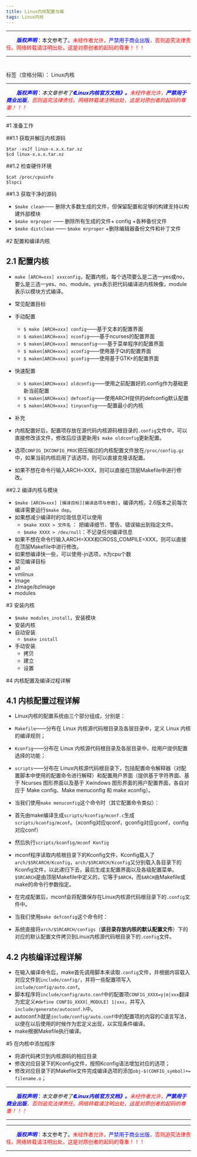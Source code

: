 ```yaml
---
title: Linux内核配置与编
tags: Linux内核
---
```


------

&emsp;&emsp;<font color=blue>**_版权声明_**</font>：本文参考了<font color=blue>。</font><font color=red>未经作者允许，<font color=blue>严禁用于商业出版</font>，否则追究法律责任。网络转载请注明出处，这是对原创者的起码的尊重！！！</font>

------

# 

标签（空格分隔）： Linux内核



---

&emsp;&emsp;***<font color=blue>版权声明</font>***：*本文章参考了<font color=blue >**《Linux内核官方文档》。**</font><font color=red>未经作者允许，**<font color=blue>严禁用于商业出版</font>**，否则追究法律责任。网络转载请注明出处，这是对原创者的起码的尊重！！！</font>*

---

#1 准备工作

##1.1 获取并解压内核源码
```
$tar -xvJf linux-x.x.x.tar.xz
$cd linux-x.x.x.tar.xz
```
##1.2 检查硬件环境
```
$cat /proc/cpuinfo
$lspci
```
##1.3 获取干净的源码
* `$make clean`—— 删除大多数生成的文件，但保留配置和足够的构建支持以构建外部模块
* `$make mrproper` —— 删除所有生成的文件+ config +各种备份文件
* `$make distclean` —— `$make mrproper` +删除编辑器备份文件和补丁文件

#2 配置和编译内核
## 2.1 配置内核
* `make [ARCH=xxx] xxxconfig`，配置内核，每个选项要么是二选一yes或no，要么是三选一yes、no、module。yes表示把代码编译进内核映像，module表示以模块方式编译。
* 常见配置目标
 * 手动配置 
     * `$ make [ARCH=xxx] config`——基于文本的配置界面
     * `$ maken[ARCH=xxx] nconfig`——基于ncurses的配置界面
     * `$ maken[ARCH=xxx] menuconfig`——基于菜单程序的配置界面
     * `$ maken[ARCH=xxx] xconfig`——使用基于Qt的配置界面
     * `$ maken[ARCH=xxx] gconfig`——使用基于GTK+的配置界面
 * 快速配置
     * `$ maken[ARCH=xxx] oldconfig`——使用之前配置好的.config作为基础更新当前配置
     * `$ maken[ARCH=xxx] defconfig`——使用ARCH提供的defconfig默认配置
     * `$ maken[ARCH=xxx] tinyconfig`——配置最小的内核

* 补充
 * 内核配置好后，配置项存放在源代码内核源码根目录的`.config`文件中，可以直接修改该文件，修改后应该更新用`$ make oldconfig`更新配置。
 * 选项`CONFIG_IKCONFIG_PROC`把压缩过的内核配置文件放在`/proc/config.gz`中，如果当前内核启用了该选项，则可以直接克隆该配置。
 * 如果不想在命令行输入ARCH=XXX，则可以直接在顶层Makefile中进行修改。

##2.2 编译内核与模块 

* `$make [ARCH=xxx] [编译目标][编译选项与参数]`，编译内核，2.6版本之前每次编译需要运行`$make dep`。 
 * 如果想减少编译时的垃圾信息可以使用
     * `$make XXXX > 文件名` ： 把编译细节、警告、错误输出到指定文件。
     *  `$make XXXX > /dev/null`：不记录任何编译信息
 *  如果不想在命令行输入ARCH=XXX和CROSS_COMPILE=XXX，则可以直接在顶层Makefile中进行修改。
 *  如果想编译快一些，可以使用-jn选项，n为cpu个数
* 常见编译目标
 * all
 * vmlinux 
 * Image
 * zImage/bzImage
 * modules

#3 安装内核
* `$make modules_install`，安装模块
* 安装内核
 * 自动安装
     *  `$make install`
 *  手动安装
     *  拷贝
     *  建立
     *  设置



#4 内核配置及编译过程详解
## 4.1 内核配置过程详解
* Linux内核的配置系统由三个部分组成，分别是：

 * `Makefile`——分布在 Linux 内核源代码根目录及各层目录中，定义 Linux 内核的编译规则；
 * `Kconfig`——分布在 Linux 内核源代码根目录及各层目录中，给用户提供配置选择的功能；
 * `scripts`——分布在 Linux内核源代码根目录下，包括配置命令解释器（对配置脚本中使用的配置命令进行解释）和配置用户界面（提供基于字符界面、基于 Ncurses 图形界面以及基于 Xwindows 图形界面的用户配置界面，各自对应于 Make config、Make menuconfig 和 make xconfig）。


* 当我们使用`make menuconfig`这个命令时（其它配置命令类似）：

 * 首先由make编译生成`scripts/kconfig/mconf.c`生成`scripts/kconfig/mconf`。（xconfig对应qconf，gconfig对应gconf，config对应conf）
 * 然后执行`scripts/kconfig/mconf Konfig`
 * mconf程序读取内核根目录下的Kconfig文件，Kconfig载入了`arch/$SRCARCH/Kconfig`，`arch/$SRCARCH/Kconfig`又分别载入各目录下的Kconfig文件，以此递归下去，最后生成主配置界面以及各级配置菜单。`$SRCARCH`是由顶层Makefile中定义的，它等于`$ARCH`，而`$ARCH`由Makefile或make的命令行参数指定。
 * 在完成配置后，mconf会将配置保存在Linux内核源代码根目录下的`.config`文件中。

* 当我们使用`make defconfig`这个命令时：
 * 系统直接将`arch/$SRCARCH/configs`（**该目录存放内核的默认配置文件**）下的对应的默认配置文件拷贝到Linux内核源代码根目录下的`.config`文件。


## 4.2 内核编译过程详解
* 在输入编译命令后，make首先调用脚本来读取`.config`文件，并根据内容载入对应文件到`include/config/`，并将一些配置项写入`include/config/auto.conf`。
* 脚本程序将`include/config/auto.conf`中的配置项`CONFIG_XXXX=y|m|xxx`翻译为宏定义`#define CONFIG_XXXX[_MODULE] 1|xxx`，并写入`include/generate/autoconf.h`中。
* autoconf.h就是`include/config/auto.conf`中的配置项的内容的C语言写法，以便在以后使用的时候作为宏定义出现，以实现条件编译。
* make根据Makefile执行编译。

#5 在内核中添加程序
* 将源代码拷贝到内核源码的相应目录
* 修改对应目录下的Kconfig文件，按照Kconfig语法增加对应的选项；
* 修改对应目录下的Makefile文件完成编译选项的添加`obj-$(CONFIG_symbol)+= filename.o`；



---

&emsp;&emsp;***<font color=blue>版权声明</font>***：*本文章参考了<font color=blue >**《Linux内核官方文档》。**</font><font color=red>未经作者允许，**<font color=blue>严禁用于商业出版</font>**，否则追究法律责任。网络转载请注明出处，这是对原创者的起码的尊重！！！</font>*

---


 

------

&emsp;&emsp;<font color=blue>**_版权声明_**</font>：本文参考了<font color=blue>。</font><font color=red>未经作者允许，<font color=blue>严禁用于商业出版</font>，否则追究法律责任。网络转载请注明出处，这是对原创者的起码的尊重！！！</font>

------
